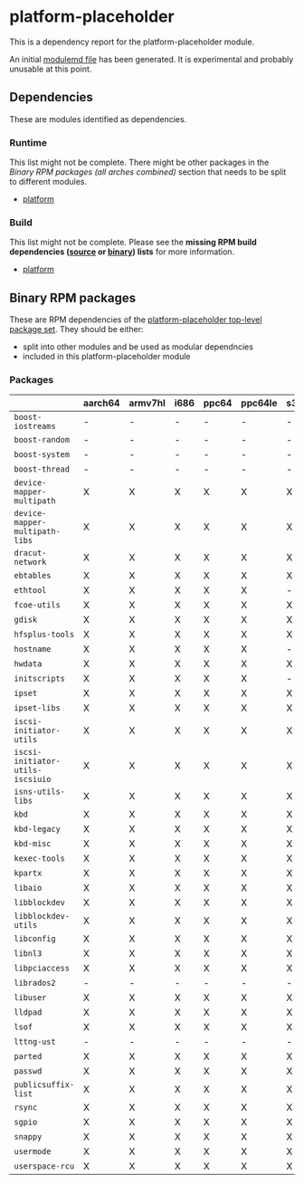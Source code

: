 # platform-placeholder
This is a dependency report for the platform-placeholder module.

An initial [modulemd file](platform-placeholder.yaml) has been generated. It is experimental and probably unusable at this point.
## Dependencies
These are modules identified as dependencies.
### Runtime
This list might not be complete. There might be other packages in the *Binary RPM packages (all arches combined)* section that needs to be split to different modules.
* [platform](../platform)
### Build
This list might not be complete.
Please see the **missing RPM build dependencies ([source](all/buildtime-source-packages-short.txt) or [binary](all/buildtime-binary-packages-short.txt)) lists** for more information.
* [platform](../platform)
## Binary RPM packages
These are RPM dependencies of the [platform-placeholder top-level package set](platform-placeholder.csv). They should be either:
* split into other modules and be used as modular dependncies
* included in this platform-placeholder module
### Packages
| |aarch64 |armv7hl |i686 |ppc64 |ppc64le |s390x |x86_64 |
|---|---|---|---|---|---|---|---|
| `boost-iostreams` | - | - | - | - | - | - | X |
| `boost-random` | - | - | - | - | - | - | X |
| `boost-system` | - | - | - | - | - | - | X |
| `boost-thread` | - | - | - | - | - | - | X |
| `device-mapper-multipath` | X | X | X | X | X | X | X |
| `device-mapper-multipath-libs` | X | X | X | X | X | X | X |
| `dracut-network` | X | X | X | X | X | X | X |
| `ebtables` | X | X | X | X | X | X | X |
| `ethtool` | X | X | X | X | X | - | X |
| `fcoe-utils` | X | X | X | X | X | X | X |
| `gdisk` | X | X | X | X | X | X | X |
| `hfsplus-tools` | X | X | X | X | X | X | X |
| `hostname` | X | X | X | X | X | - | X |
| `hwdata` | X | X | X | X | X | X | X |
| `initscripts` | X | X | X | X | X | - | X |
| `ipset` | X | X | X | X | X | X | X |
| `ipset-libs` | X | X | X | X | X | X | X |
| `iscsi-initiator-utils` | X | X | X | X | X | X | X |
| `iscsi-initiator-utils-iscsiuio` | X | X | X | X | X | X | X |
| `isns-utils-libs` | X | X | X | X | X | X | X |
| `kbd` | X | X | X | X | X | X | X |
| `kbd-legacy` | X | X | X | X | X | X | X |
| `kbd-misc` | X | X | X | X | X | X | X |
| `kexec-tools` | X | X | X | X | X | X | X |
| `kpartx` | X | X | X | X | X | X | X |
| `libaio` | X | X | X | X | X | X | X |
| `libblockdev` | X | X | X | X | X | X | X |
| `libblockdev-utils` | X | X | X | X | X | X | X |
| `libconfig` | X | X | X | X | X | X | X |
| `libnl3` | X | X | X | X | X | X | X |
| `libpciaccess` | X | X | X | X | X | X | X |
| `librados2` | - | - | - | - | - | - | X |
| `libuser` | X | X | X | X | X | X | X |
| `lldpad` | X | X | X | X | X | X | X |
| `lsof` | X | X | X | X | X | X | X |
| `lttng-ust` | - | - | - | - | - | - | X |
| `parted` | X | X | X | X | X | X | X |
| `passwd` | X | X | X | X | X | X | X |
| `publicsuffix-list` | X | X | X | X | X | X | X |
| `rsync` | X | X | X | X | X | X | X |
| `sgpio` | X | X | X | X | X | X | X |
| `snappy` | X | X | X | X | X | X | X |
| `usermode` | X | X | X | X | X | X | X |
| `userspace-rcu` | X | X | X | X | X | X | X |
